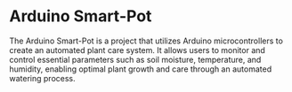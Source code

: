 # Arduino Smart-Pot
The Arduino Smart-Pot is a project that utilizes Arduino microcontrollers to create an automated plant care system. It allows users to monitor and control essential parameters such as soil moisture, temperature, and humidity, enabling optimal plant growth and care through an automated watering process.
